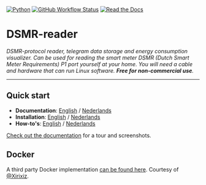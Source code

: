 [![Python](https://img.shields.io/badge/python-3.7%20|%203.8%20|%203.9-brightgreen.svg?style=for-the-badge)](https://devguide.python.org/#status-of-python-branches)
[![GitHub Workflow Status](https://img.shields.io/github/workflow/status/dsmrreader/dsmr-reader/Automated%20tests/v4?label=Tests&style=for-the-badge)](https://github.com/dsmrreader/dsmr-reader/actions)
[![Read the Docs](https://img.shields.io/readthedocs/dsmr-reader/v4?style=for-the-badge)](https://dsmr-reader.readthedocs.io/)


# DSMR-reader
*DSMR-protocol reader, telegram data storage and energy consumption visualizer. 
Can be used for reading the smart meter DSMR (Dutch Smart Meter Requirements) P1 port yourself at your home. 
You will need a cable and hardware that can run Linux software. 
**Free for non-commercial use**.*

----

## Quick start
- **Documentation**: [English](https://dsmr-reader.readthedocs.io/en/v4/index.html) / [Nederlands](https://dsmr-reader.readthedocs.io/nl/v4/index.html)
- **Installation**: [English](https://dsmr-reader.readthedocs.io/en/v4/tutorial/installation/step-by-step.html) / [Nederlands](https://dsmr-reader.readthedocs.io/nl/v4/tutorial/installation/step-by-step.html)
- **How-to's**: [English](https://dsmr-reader.readthedocs.io/en/v4/how-to/index.html) / [Nederlands](https://dsmr-reader.readthedocs.io/nl/v4/how-to/index.html)

[Check out the documentation](https://dsmr-reader.readthedocs.io/en/v4/explained/about.html) for a tour and screenshots.


## Docker
A third party Docker implementation [can be found here](https://github.com/xirixiz/dsmr-reader-docker).
Courtesy of [@Xirixiz](https://github.com/xirixiz).
